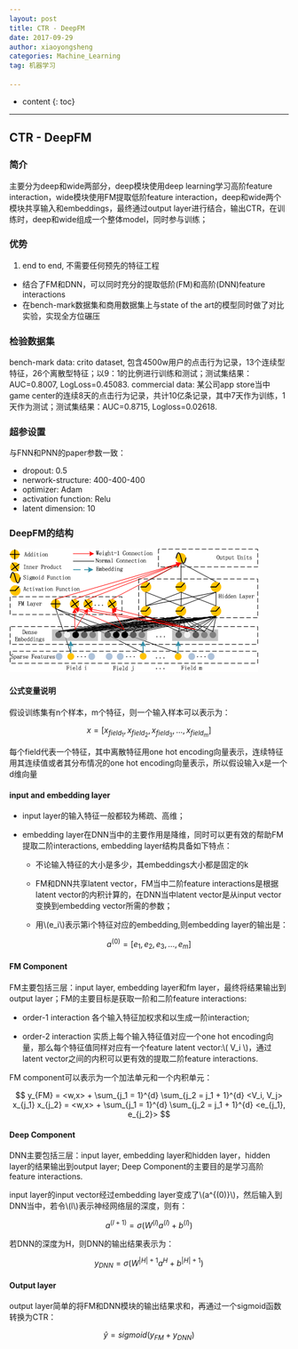 ```yaml
---
layout: post
title: CTR - DeepFM
date: 2017-09-29
author: xiaoyongsheng
categories: Machine_Learning
tag: 机器学习

---
```


* content
{: toc}

---


## CTR - DeepFM 

### 简介
主要分为deep和wide两部分，deep模块使用deep learning学习高阶feature interaction，wide模块使用FM提取低阶feature interaction，deep和wide两个模块共享输入和embeddings，最终通过output layer进行结合，输出CTR，在训练时，deep和wide组成一个整体model，同时参与训练；


### 优势
1. end to end, 不需要任何预先的特征工程
-  结合了FM和DNN，可以同时充分的提取低阶(FM)和高阶(DNN)feature interactions
- 在bench-mark数据集和商用数据集上与state of the art的模型同时做了对比实验，实现全方位碾压


### 检验数据集

bench-mark data: crito dataset, 包含4500w用户的点击行为记录，13个连续型特征，26个离散型特征；以9：1的比例进行训练和测试；测试集结果：AUC=0.8007, LogLoss=0.45083.
commercial data:  某公司app store当中game center的连续8天的点击行为记录，共计10亿条记录，其中7天作为训练，1天作为测试；测试集结果：AUC=0.8715, Logloss=0.02618.


### 超参设置

与FNN和PNN的paper参数一致：

- dropout: 0.5
- nerwork-structure: 400-400-400
- optimizer: Adam
- activation function: Relu
- latent dimension: 10

### DeepFM的结构 

![architecture of DeepFM](/styles/images/ctrfigs/deepfm.png  "DeepFM")


#### 公式变量说明
假设训练集有n个样本，m个特征，则一个输入样本可以表示为：

$$x = [x_{field_1}, x_{field_2}, x_{field_3}, ..., x_{field_m}]$$

每个field代表一个特征，其中离散特征用one hot encoding向量表示，连续特征用其连续值或者其分布情况的one hot encoding向量表示，所以假设输入x是一个d维向量

#### input and embedding layer

- input layer的输入特征一般都较为稀疏、高维；

- embedding layer在DNN当中的主要作用是降维，同时可以更有效的帮助FM提取二阶interactions, embedding layer结构具备如下特点：

	- 不论输入特征的大小是多少，其embeddings大小都是固定的k

	- FM和DNN共享latent vector，FM当中二阶feature interactions是根据latent vector的内积计算的，在DNN当中latent vector是从input vector变换到embedding vector所需的参数；

	- 用\\(e_i\\)表示第i个特征对应的embedding,则embedding layer的输出是：

$$ a^{(0)} = [e_1, e_2, e_3, ... , e_m] $$

#### FM Component

FM主要包括三层：input layer, embedding layer和fm layer，最终将结果输出到output layer；FM的主要目标是获取一阶和二阶feature interactions:

- order-1 interaction
各个输入特征加权求和以生成一阶interaction; 

- order-2 interaction
实质上每个输入特征值对应一个one hot encoding向量，那么每个特征值同样对应有一个feature latent vector:\\( V_i \\)，通过latent vector之间的内积可以更有效的提取二阶feature interactions.

FM component可以表示为一个加法单元和一个内积单元：

$$
y_{FM} = <w,x> + 
\sum_{j_1 = 1}^{d} \sum_{j_2 = j_1 + 1}^{d} <V_i, V_j> x_{j_1} x_{j_2}
= <w,x> + 
\sum_{j_1 = 1}^{d} \sum_{j_2 = j_1 + 1}^{d} <e_{j_1}, e_{j_2}>
$$

#### Deep Component

DNN主要包括三层：input layer, embedding layer和hidden layer，hidden layer的结果输出到output layer; Deep Component的主要目的是学习高阶feature interactions.

input layer的input vector经过embedding layer变成了\\(a^{(0)}\\)，然后输入到DNN当中，若令\\(l\\)表示神经网络层的深度，则有：

$$ a^{(l+1)} = \sigma(W^{(l)} a^{(l)} + b^{(l)}) $$

若DNN的深度为H，则DNN的输出结果表示为：

$$ y_{DNN} = \sigma(W^{|H|+1} a^H + b^{|H|+1}) $$


#### Output layer

output layer简单的将FM和DNN模块的输出结果求和，再通过一个sigmoid函数转换为CTR：

$$ \hat{y} = sigmoid(y_{FM} +y_{DNN}) $$

